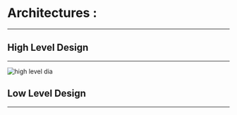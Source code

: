 # Architectures : 
----------
## High Level Design
----------
![high level dia](https://user-images.githubusercontent.com/94161066/143216022-29616267-28d1-4b52-bbe0-e0abe2fe701b.png)

## Low Level Design
--------

